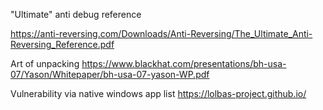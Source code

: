 
"Ultimate" anti debug reference

https://anti-reversing.com/Downloads/Anti-Reversing/The_Ultimate_Anti-Reversing_Reference.pdf

Art of unpacking 
https://www.blackhat.com/presentations/bh-usa-07/Yason/Whitepaper/bh-usa-07-yason-WP.pdf

Vulnerability via native windows app list
https://lolbas-project.github.io/

